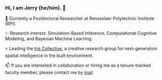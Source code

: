### Hi, I am Jerry (he/him). 👋

🔭 Currently a Postdoctoral Researcher at Rensselaer Polytechnic Institute (RPI).

✨ Research interest: Simulation-Based Inference, Computational Cognitive Modeling, and Bayesian Machine Learning. 

⚡ Leading the [Iris Collective](https://github.com/iris-collective), a creative research group for next-generation spatial intelligence in the built environment.

📫 If you are interested in collaboration or hiring me as a tenure-tracked faculty member, please contact me by [mail](aca.jerryh@gmail.com).


<!--
**jerrymhuang/jerrymhuang** is a ✨ _special_ ✨ repository because its `README.md` (this file) appears on your GitHub profile.

Here are some ideas to get you started:

- 🔭 I’m currently working on ...
- 🌱 I’m currently learning ...
- 👯 I’m looking to collaborate on ...
- 🤔 I’m looking for help with ...
- 💬 Ask me about ...
- 📫 How to reach me: ...
- 😄 Pronouns: ...
- ⚡ Fun fact: ...
-->
